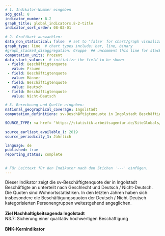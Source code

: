 ```yaml
---
# 1. Indikator-Nummer eingeben 
sdg_goal: 8 
indicator_number: 8.2
graph_title: global_indicators.8-2-title
indicator_sort_order: 08-02-01
 
# 2. Grafikart auswaehlen: 
data_non_statistical: false  # set to 'false' for chart/graph visualization 
graph_type: line  # chart types include: bar, line, binary 
#graph_stacked_disaggregation: Gruppe  ## uncomment this line for stacked bars. eplace 'Geschlecht' with the field of aggregation. 
computation_units: Prozent 
data_start_values:  # initialize the field to be shown  
 - field: Beschäftigtenquote 
   value: Frauen 
 - field: Beschäftigtenquote 
   value: Männer
 - field: Beschäftigtenquote 
   value: Deutsch 
 - field: Beschäftigtenquote 
   value: Nicht-Deutsch

# 3. Berechnung und Quelle eingeben: 
national_geographical_coverage: Ingolstadt 
computation_definitions: sv-Beschäftigtenquote in Ingolstadt Beschäftigte unterteilt nach Geschlecht und Deutsch / Nicht-Deutsch

SOURCE_TYPE: <a href= "https://statistik.arbeitsagentur.de/SiteGlobals/Forms/Suche/Einzelheftsuche_Formular.html?topic_f=beschaeftigung-sozbe-bq-heft">Bundesagentur für Arbeit</a>  # data source  
 
source_earliest_available_1: 2019
source_periodicity_1: Jährlich

language: de   
published: true 
reporting_status: complete
 
 
# Für Leittext für den Indikator nach den Stichen '---' einfügen. 
---
```

Dieser Indikator zeigt die sv-Beschäftigtenquote der in Ingolstadt Beschäftigte an unterteilt nach Geschlecht und Deutsch / Nicht-Deutsch. Die Quoten sind Wohnortsstatistiken. In den letzten Jahren haben sich insbesondere die Beschäftigungsquoten der Deutsch / Nicht-Deutsch kategorisierten Personengruppen weitestgehend angeglichen.<br>
<br>
<b>Ziel Nachhaltigkeitsagenda Ingolstadt</b><br>
N3.7: Sicherung einer qualitativ hochwertigen Beschäftigung<br>
<br>
<b>BNK-Kernindikator</b>
